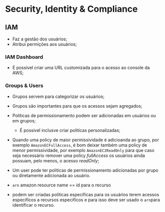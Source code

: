 # Security, Identity & Compliance 

## IAM

- Faz a gestão dos usuários;
- Atribui permições aos usuários;

### IAM Dashboard 

* É possivel criar uma URL customizada para o acesso ao console da AWS;

###  Groups & Users

- Grupos servem para categorizar os usuários;

- Grupos são importantes para que os acessos sejam agregados;

- Politicas de permissionamento podem ser adicionadas em usuários ou em grupos;
    - É possivel inclusve criar politicas personalizadas;

- Quando uma policy de maior permissividade é adicioanda ao grupo, por exemplo `AmazonECFullAccess`, é bom deixar também uma policy de menor permissividade, por exemplo `AmazonEC2ReadOnly` para que caso seja necessário remover uma policy _fullAccess_ os usuários ainda possuam, pelo menos, o acesso _readOnly_; 

- Um user pode ter politicas de permissionamento adicionadas por grupo ou diretamente adicionada ao usuário. 

- `arn` amazon resource name == id para o recurso

- podem ser criadas politicas especificas para os usuários terem acessos especificos a recursos especificos e para isso deve ser usado o `arn`para identificar o recurso.


